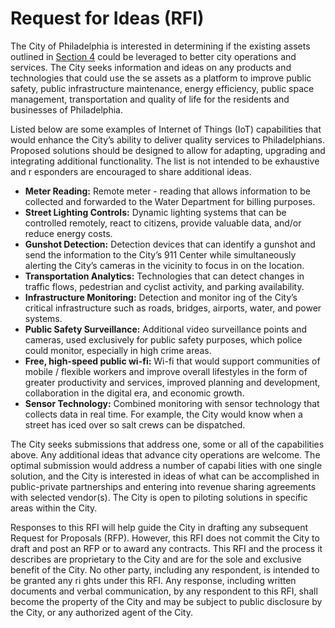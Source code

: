 # Request for Ideas (RFI)

The City of Philadelphia is interested in determining if the existing assets outlined in [Section 4](assets.md) could be leveraged to better city operations and services. The City seeks information and ideas on any products and technologies that could use the se assets as a platform to improve public safety, public infrastructure maintenance, energy efficiency, public space management, transportation and quality of life for the residents and businesses of Philadelphia.

Listed below are some examples of Internet of Things (IoT) capabilities that would enhance the City’s ability to deliver quality services to Philadelphians. Proposed solutions should be designed to allow for adapting, upgrading and integrating additional functionality. The list is not intended to be exhaustive and r esponders are encouraged to share additional ideas.

- **Meter Reading:** Remote meter - reading that allows information to be collected and forwarded to the Water Department for billing purposes.
- **Street Lighting Controls:** Dynamic lighting systems that can be controlled remotely, react to citizens, provide valuable data, and/or reduce energy costs.
- **Gunshot Detection:** Detection devices that can identify a gunshot and send the information to the City’s 911 Center while simultaneously alerting the City’s cameras in the vicinity to focus in on the location.
- **Transportation Analytics:** Technologies that can detect changes in traffic flows, pedestrian and cyclist activity, and parking availability.
- **Infrastructure Monitoring:** Detection and monitor ing of the City’s critical infrastructure such as roads, bridges, airports, water, and power systems.
- **Public Safety Surveillance:** Additional video surveillance points and cameras, used exclusively for public safety purposes, which police could monitor, especially in high crime areas.
- **Free, high-speed public wi-fi:** Wi-fi that would support communities of mobile / flexible workers and improve overall lifestyles in the form of greater productivity and services, improved planning and development, collaboration in the digital era, and economic growth.
- **Sensor Technology:** Combined monitoring with sensor technology that collects data in real time. For example, the City would know when a street has iced over so salt crews can be dispatched.

The City seeks submissions that address one, some or all of the capabilities above. Any additional ideas that advance city operations are welcome. The optimal submission would address a number of capabi lities with one single solution, and the City is interested in ideas of what can be accomplished in public-private partnerships and entering into revenue sharing agreements with selected vendor(s). The City is open to piloting solutions in specific areas within the City.

Responses to this RFI will help guide the City in drafting any subsequent Request for Proposals (RFP). However, this RFI does not commit the City to draft and post an RFP or to award any contracts. This RFI and the process it describes are proprietary to the City and are for the sole and exclusive benefit of the City. No other party, including any respondent, is intended to be granted any ri ghts under this RFI. Any response, including written documents and verbal communication, by any respondent to this RFI, shall become the property of the City and may be subject to public disclosure by the City, or any authorized agent of the City.

